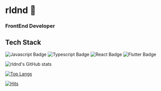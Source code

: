 # rldnd 👋
### FrontEnd Developer

## Tech Stack
![Javascript Badge](https://img.shields.io/badge/Javascript-F7DF1E?logo=Javascript&logoColor=white)
![Typescript Badge](https://img.shields.io/badge/Typescript-3178C6?logo=typescript&logoColor=white)
![React Badge](https://img.shields.io/badge/React-61DAFB?logo=react&logoColor=white)
![Flutter Badge](https://img.shields.io/badge/Flutter-02569B?logo=flutter&logoColor=white)


![rldnd's GitHub stats](https://github-readme-stats.vercel.app/api?username=rldnd&count_private=true&show_icons=true&theme=radical)

[![Top Langs](https://github-readme-stats.vercel.app/api/top-langs/?username=rldnd&layout=compact&theme=radical)](https://github.com/anuraghazra/github-readme-stats)
<!--
**rldnd/rldnd** is a ✨ _special_ ✨ repository because its `README.md` (this file) appears on your GitHub profile.

Here are some ideas to get you started:

- 🔭 I’m currently working on ...
- 🌱 I’m currently learning ...
- 👯 I’m looking to collaborate on ...
- 🤔 I’m looking for help with ...
- 💬 Ask me about ...
- 📫 How to reach me: ...
- 😄 Pronouns: ...
- ⚡ Fun fact: ...
-->

[![Hits](https://hits.seeyoufarm.com/api/count/incr/badge.svg?url=https%3A%2F%2Fgithub.com%2Frldnd&count_bg=%2379C83D&title_bg=%23555555&icon=&icon_color=%23E7E7E7&title=hits&edge_flat=false)](https://hits.seeyoufarm.com)
